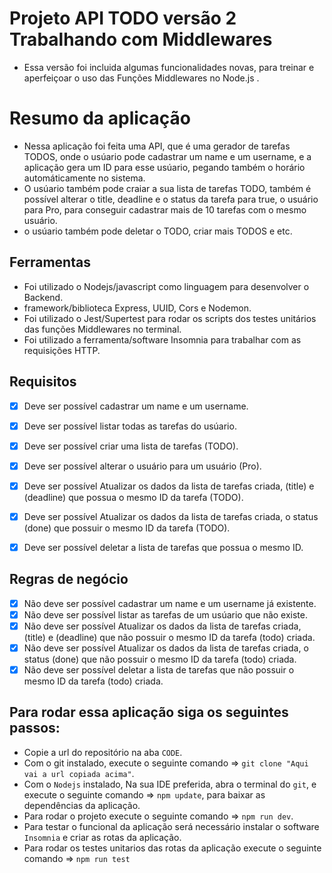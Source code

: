 # Projeto API TODO versão 2 Trabalhando com Middlewares 

- Essa versão foi incluida algumas funcionalidades novas, para treinar e aperfeiçoar o uso das Funções Middlewares no Node.js .

# Resumo da aplicação

- Nessa aplicação foi feita uma API, que é uma gerador de tarefas TODOS, onde o usúario pode cadastrar um name e um username, e a aplicação gera um ID para esse usúario, pegando também o horário automáticamente no sistema.
- O usúario também pode craiar a sua lista de tarefas TODO, também é possível alterar o title, deadline e o status da tarefa para true, o usuário para Pro, para conseguir cadastrar mais de 10 tarefas com o mesmo usuário.
- o usúario também pode deletar o TODO, criar mais TODOS e etc. 

## Ferramentas 

- Foi utilizado o Nodejs/javascript como linguagem para desenvolver o Backend.
- framework/biblioteca Express, UUID, Cors e Nodemon.
- Foi utilizado o Jest/Supertest para rodar os scripts dos testes unitários das funções Middlewares no terminal.
- Foi utilizado a ferramenta/software Insomnia para trabalhar com as requisições HTTP.

## Requisitos

- [x] Deve ser possível cadastrar um name e um username.
- [x] Deve ser possível listar todas as tarefas do usúario.
- [x] Deve ser possível criar uma lista de tarefas (TODO).
- [x] Deve ser possível alterar o usuário para um usuário (Pro).
- [x] Deve ser possível Atualizar os dados da lista de tarefas criada, (title) e (deadline) que possua o mesmo ID da tarefa (TODO). 
- [x] Deve ser possível Atualizar os dados da lista de tarefas criada, o status (done) que possuir o mesmo ID da tarefa (TODO). 
- [x] Deve ser possível deletar a lista de tarefas que possua o mesmo ID.



## Regras de negócio

- [x] Não deve ser possível cadastrar um name e um username já existente.
- [x] Não deve ser possível listar as tarefas de um usúario que não existe.
- [x] Não deve ser possível Atualizar os dados da lista de tarefas criada, (title) e (deadline) que não possuir o mesmo ID da tarefa (todo) criada. 
- [x] Não deve ser possível Atualizar os dados da lista de tarefas criada, o status (done) que não possuir o mesmo ID da tarefa (todo) criada.
- [x] Não deve ser possível deletar a lista de tarefas que não possuir o mesmo ID da tarefa (todo) criada.

## Para rodar essa aplicação siga os seguintes passos:

- Copie a url do repositório na aba `CODE`.
- Com o git instalado, execute o seguinte comando => `git clone "Aqui vai a url copiada acima"`.
- Com o `Nodejs` instalado, Na sua IDE preferida, abra o terminal do `git`, e execute o seguinte comando => `npm update`, para baixar as dependências da aplicação.
- Para rodar o projeto execute o seguinte comando => `npm run dev`.
- Para testar o funcional da aplicação será necessário instalar o software `Insomnia` e criar as rotas da aplicação.
- Para rodar os testes unitarios das rotas da aplicação execute o seguinte comando => `npm run test`
